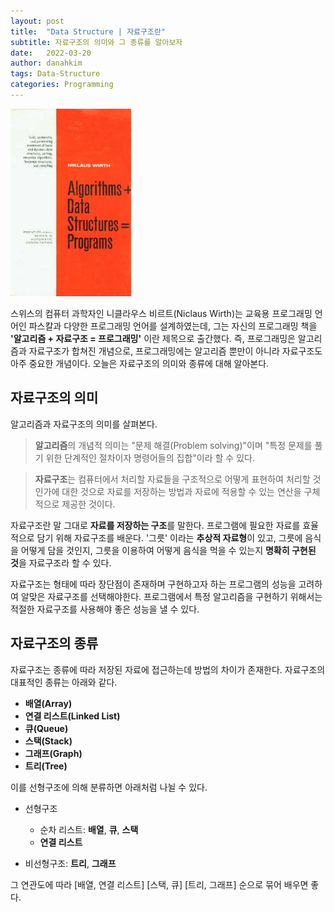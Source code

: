 ```yaml
---
layout: post
title:  "Data Structure | 자료구조란"
subtitle: 자료구조의 의미와 그 종류를 알아보자
date:   2022-03-20
author: danahkim
tags: Data-Structure
categories: Programming
---
```




![Algorithms + Data Structures.jpg](/assets/images/2022-03-20-data-structure-01-what-is-data-structure.asset/Algorithms_Data_Structures.jpg)

스위스의 컴퓨터 과학자인 니클라우스 비르트(Niclaus Wirth)는 교육용 프로그래밍 언어인 파스칼과 다양한 프로그래밍 언어를 설계하였는데, 그는 자신의 프로그래밍 책을 **'알고리즘 + 자료구조 = 프로그래밍'** 이란 제목으로 출간했다. 즉, 프로그래밍은 알고리즘과 자료구조가 합쳐진 개념으로, 프로그래밍에는 알고리즘 뿐만이 아니라 자료구조도 아주 중요한 개념이다. 오늘은 자료구조의 의미와 종류에 대해 알아본다.

## 자료구조의 의미

알고리즘과 자료구조의 의미를 살펴본다.

> **알고리즘**의 개념적 의미는 "문제 해결(Problem solving)"이며 "특정 문제를 풀기 위한 단계적인 절차이자 명령어들의 집합"이라 할 수 있다.

> **자료구조**는 컴퓨터에서 처리할 자료들을 구조적으로 어떻게 표현하여 처리할 것인가에 대한 것으로 자료를 저장하는 방법과 자료에 적용할 수 있는 연산을 구체적으로 제공한 것이다. 

자료구조란 말 그대로 **자료를 저장하는 구조**를 말한다. 프로그램에 필요한 자료를 효율적으로 담기 위해 자료구조를 배운다. '그릇' 이라는 **추상적 자료형**이 있고, 그릇에 음식을 어떻게 담을 것인지, 그릇을 이용하여 어떻게 음식을 먹을 수 있는지 **명확히 구현된 것**을 자료구조라 할 수 있다.

자료구조는 형태에 따라 장단점이 존재하며 구현하고자 하는 프로그램의 성능을 고려하여 알맞은 자료구조를 선택해야한다. 프로그램에서 특정 알고리즘을 구현하기 위해서는 적절한 자료구조를 사용해야 좋은 성능을 낼 수 있다.

## 자료구조의 종류

자료구조는 종류에 따라 저장된 자료에 접근하는데 방법의 차이가 존재한다. 자료구조의 대표적인 종류는 아래와 같다.

- **배열(Array)**
- **연결 리스트(Linked List)**
- **큐(Queue)**
- **스택(Stack)**
- **그래프(Graph)**
- **트리(Tree)**

이를 선형구조에 의해 분류하면 아래처럼 나뉠 수 있다. 

- 선형구조
  - 순차 리스트: **배열**, **큐**, **스택**
  - **연결 리스트**

- 비선형구조: **트리**, **그래프**

그 연관도에 따라 [배열, 연결 리스트] [스택, 큐] [트리, 그래프] 순으로 묶어 배우면 좋다.
